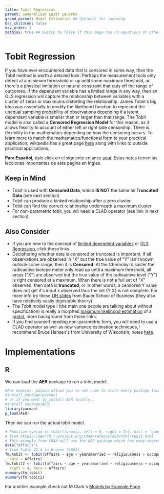 ```yaml
---
title: Tobit Regression
parent: Generalised Least Squares
grand_parent: Model Estimation ## Optional for indexing
has_children: false
nav_order: 1
mathjax: true ## Switch to false if this page has no equations or other math rendering.
---
```


# Tobit Regression


If you have ever encountered data that is censored in some way, then the Tobit method is worth a detailed look. Perhaps the measurement tools only detect at a minimum threashold or up until some maximum threshold, or there's a physical limitation or natural constraint that cuts off the range of outcomes. If the dependent variable has a limited range in any way, then an OLS regression will capture the relationship between variables with a cluster of zeros or maximums distorting the relationship. James Tobin's big idea was essentially to modify the likelihood function to represent the unequal sampling probability of observations depending if a latent dependent variable is smaller than or larger than that range. The Tobit model is also called a **Censored Regression Model** for this reason, as it allows flexility to account of either left or right side censorship. There is flexibility in the mathematics depending on how the censoring occurs. To learn more to match the mathematics/functional form to your practical application, wikipedia has a great page [here](https://en.wikipedia.org/wiki/Tobit_model) along with links to outside practical applications. 

**Para Español,** dale click en el siguiente enlance [aqui](https://sct.uab.cat/estadistica/sites/sct.uab.cat.estadistica/files/presentaciontobias.pdf). Estas notas tienen las lecciones importantes de esta pagina en Ingles. 

## Keep in Mind

- Tobit is used with **Censored Data**, which **IS NOT** the same as **Truncated Data** (see next section)
- Tobit can produce a kinked relationship after a zero cluster 
- Tobit can find the correct relationship underneath a maximum cluster
- For non-parametric tobit, you will need a CLAD operator (see link in next section)

## Also Consider

- If you are new to the concept of [limited dependent variables](https://en.wikipedia.org/wiki/Limited_dependent_variable) or [OLS Regression](https://en.wikipedia.org/wiki/Ordinary_least_squares), click these links.  
- Deciphering whether data is censored or truncated is important. If all observations are observed in "X" but the true value of "Y" isn't known outside some range, then it is **Censored**. At the Chernobyl disaster the radioactive isotope meter only read up until a maximum threshold, all areas ("X") are observed but the true value of the radioactive level ("Y") is right censored at a maximum. When there is not a full set of "X" observed, then data is **truncated**, or in other words, a censored Y value does not get it's input x observed thus the set {Y,X} is not complete. For more info try these [UH slides](https://www.bauer.uh.edu/rsusmel/phd/ec1-23.pdf) from Bauer School of Business (they also have relatively easily digestable theory). 
- The Tobit model type I (the main one people are talking about without specification) is really a morphed [maximum likelihood estimation](https://en.wikipedia.org/wiki/Maximum_likelihood_estimation) of a [probit](https://en.wikipedia.org/wiki/Probit_model), more background from those links.  
- If you find yourself needing non-parametric form, you will need to use a CLAD operator as well as new variance estimation techniques, I recommend Bruce Hansen's from University of Wisconsin, notes [here](https://www.ssc.wisc.edu/~bhansen/718/NonParametrics9.pdf).

# Implementations

## R

We can load the **AER** package to run a tobit model.

```r
#For newbies, pacman allows you to not have to store every package locally
#install_package(pacman) 
# or if you want to install AER locally..
#install_package(AER) 
library(pacman)
p_load(AER)
```

Then we can run the actual tobit model.

```r
# Function syntax is tobit(formula, left = 0, right = Inf, dist = "gaussian", subset = NULL, data = list())
# from https://search.r-project.org/CRAN/refmans/AER/html/tobit.html
# This example from CRAN will use the AER package which has many regression techniques.
data("Affairs")
# from Table 22.4 in Greene (2003)
fm.tobit <- tobit(affairs ~ age + yearsmarried + religiousness + occupation + rating,
  data = Affairs)
fm.tobit2 <- tobit(affairs ~ age + yearsmarried + religiousness + occupation + rating,
  right = 4, data = Affairs)
summary(fm.tobit)
summary(fm.tobit2)
```

For another example check out M Clark's [Models by Example Page](https://m-clark.github.io/models-by-example/tobit.html).

